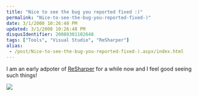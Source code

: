 ```yaml
---
title: "Nice to see the bug you reported fixed :)"
permalink: "Nice-to-see-the-bug-you-reported-fixed-)"
date: 3/1/2008 10:26:48 PM
updated: 3/1/2008 10:26:48 PM
disqusIdentifier: 20080301102648
tags: ["Tools", "Visual Studio", "ReSharper"]
alias:
 - /post/Nice-to-see-the-bug-you-reported-fixed-).aspx/index.html
---
```

I am an early adpoter of [ReSharper](http://www.jetbrains.com/resharper/) for a while now and I feel good seeing such things!

![](http://farm4.static.flickr.com/3225/2301438647_003fab9351_o.jpg)
